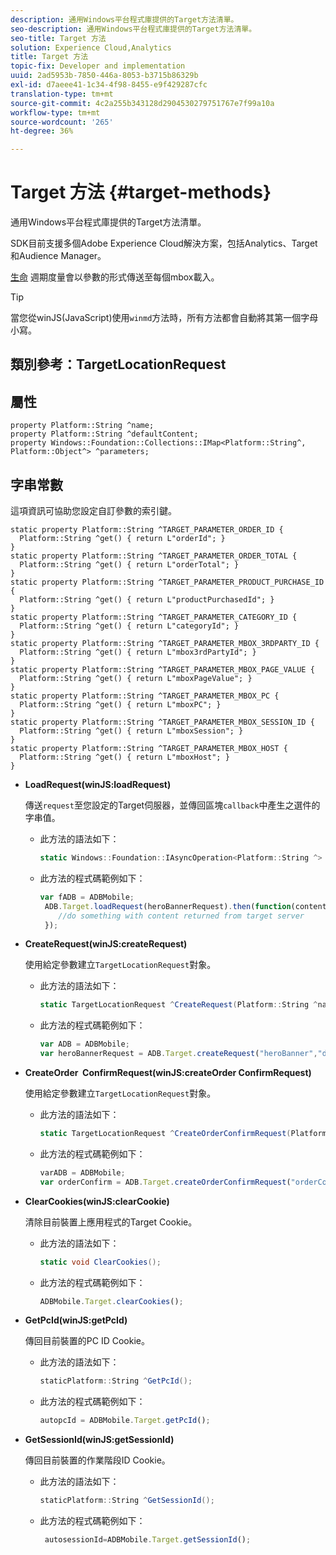 ```yaml
---
description: 通用Windows平台程式庫提供的Target方法清單。
seo-description: 通用Windows平台程式庫提供的Target方法清單。
seo-title: Target 方法
solution: Experience Cloud,Analytics
title: Target 方法
topic-fix: Developer and implementation
uuid: 2ad5953b-7850-446a-8053-b3715b86329b
exl-id: d7aeee41-1c34-4f98-8455-e9f429287cfc
translation-type: tm+mt
source-git-commit: 4c2a255b343128d2904530279751767e7f99a10a
workflow-type: tm+mt
source-wordcount: '265'
ht-degree: 36%

---
```


# Target 方法 {#target-methods}

通用Windows平台程式庫提供的Target方法清單。

SDK目前支援多個Adobe Experience Cloud解決方案，包括Analytics、Target和Audience Manager。

[生命](/help/universal-windows/metrics.md) 週期度量會以參數的形式傳送至每個mbox載入。

>[!TIP]
>
>當您從winJS(JavaScript)使用`winmd`方法時，所有方法都會自動將其第一個字母小寫。

## 類別參考：TargetLocationRequest

## 屬性

```
property Platform::String ^name; 
property Platform::String ^defaultContent; 
property Windows::Foundation::Collections::IMap<Platform::String^, Platform::Object^> ^parameters;
```

## 字串常數

這項資訊可協助您設定自訂參數的索引鍵。

```
static property Platform::String ^TARGET_PARAMETER_ORDER_ID { 
  Platform::String ^get() { return L"orderId"; } 
} 
static property Platform::String ^TARGET_PARAMETER_ORDER_TOTAL { 
  Platform::String ^get() { return L"orderTotal"; } 
} 
static property Platform::String ^TARGET_PARAMETER_PRODUCT_PURCHASE_ID { 
  Platform::String ^get() { return L"productPurchasedId"; } 
} 
static property Platform::String ^TARGET_PARAMETER_CATEGORY_ID { 
  Platform::String ^get() { return L"categoryId"; } 
} 
static property Platform::String ^TARGET_PARAMETER_MBOX_3RDPARTY_ID { 
  Platform::String ^get() { return L"mbox3rdPartyId"; } 
} 
static property Platform::String ^TARGET_PARAMETER_MBOX_PAGE_VALUE { 
  Platform::String ^get() { return L"mboxPageValue"; } 
} 
static property Platform::String ^TARGET_PARAMETER_MBOX_PC { 
  Platform::String ^get() { return L"mboxPC"; } 
} 
static property Platform::String ^TARGET_PARAMETER_MBOX_SESSION_ID { 
  Platform::String ^get() { return L"mboxSession"; } 
} 
static property Platform::String ^TARGET_PARAMETER_MBOX_HOST { 
  Platform::String ^get() { return L"mboxHost"; } 
}
```

* **LoadRequest(winJS:loadRequest)**

   傳送`request`至您設定的Target伺服器，並傳回區塊`callback`中產生之選件的字串值。

   * 此方法的語法如下：

      ```csharp
      static Windows::Foundation::IAsyncOperation<Platform::String ^> ^LoadRequest(TargetLocationRequest ^request);
      ```

   * 此方法的程式碼範例如下：

      ```js
      var fADB = ADBMobile; 
       ADB.Target.loadRequest(heroBannerRequest).then(function(content){ 
          //do something with content returned from target server 
       });
      ```

* **CreateRequest(winJS:createRequest)**

   使用給定參數建立`TargetLocationRequest`對象。

   * 此方法的語法如下：

      ```csharp
      static TargetLocationRequest ^CreateRequest(Platform::String ^name, Platform::String ^defaultContent,Windows::Foundation::Collections::IMap<Platform::String^,Platform::Object^> ^parameters); 
      ```

   * 此方法的程式碼範例如下：

      ```js
      var ADB = ADBMobile;
      var heroBannerRequest = ADB.Target.createRequest("heroBanner","default.png", null); 
      ```

* **CreateOrder &#x200B; ConfirmRequest(winJS:createOrder &#x200B; ConfirmRequest)**

   使用給定參數建立`TargetLocationRequest`對象。

   * 此方法的語法如下：

      ```csharp
      static TargetLocationRequest ^CreateOrderConfirmRequest(Platform::String ^name, Platform::String ^orderId,Platform::String ^orderTotal,Platform::String ^productPurchasedId,Windows::Foundation::Collections::IMap<Platform::String^,Platform::Object^> ^parameters); 
      ```

   * 此方法的程式碼範例如下：

      ```js
      varADB = ADBMobile;
      var orderConfirm = ADB.Target.createOrderConfirmRequest("orderConfirm","order","47.88","3722",null);
      ```

* **ClearCookies(winJS:clearCookie)**

   清除目前裝置上應用程式的Target Cookie。

   * 此方法的語法如下：

      ```csharp
      static void ClearCookies();
      ```

   * 此方法的程式碼範例如下：

      ```js
      ADBMobile.Target.clearCookies();
      ```

* **GetPcId(winJS:getPcId)**

   傳回目前裝置的PC ID Cookie。

   * 此方法的語法如下：

      ```csharp
      staticPlatform::String ^GetPcId();
      ```

   * 此方法的程式碼範例如下：

      ```js
      autopcId = ADBMobile.Target.getPcId();
      ```

* **GetSessionId(winJS:getSessionId)**

   傳回目前裝置的作業階段ID Cookie。

   * 此方法的語法如下：

      ```csharp
      staticPlatform::String ^GetSessionId();
      ```

   * 此方法的程式碼範例如下：

      ```js
       autosessionId=ADBMobile.Target.getSessionId(); 
      ```
